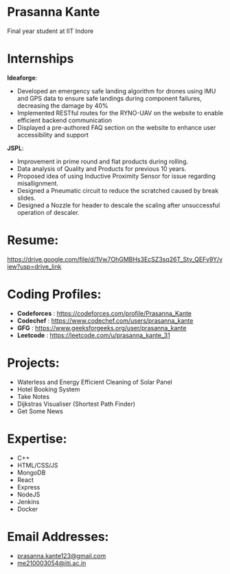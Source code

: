 
# Prasanna Kante
Final year student at IIT Indore

# Internships
**Ideaforge**: 
- Developed an emergency safe landing algorithm for drones using IMU and GPS data to ensure safe landings during component failures, decreasing the damage by 40%
- Implemented RESTful routes for the RYNO-UAV on the website to enable efficient backend communication
- Displayed a pre-authored FAQ section on the website to enhance user accessibility and support

**JSPL**: 
- Improvement in prime round and flat products during rolling.
- Data analysis of Quality and Products for previous 10 years.
- Proposed idea of using Inductive Proximity Sensor for issue regarding misallignment.
- Designed a Pneumatic circuit to reduce the scratched caused by break slides.
- Designed a Nozzle for header to descale the scaling after unsuccessful operation of descaler.

# Resume: 
  https://drive.google.com/file/d/1Vw7OhGMBHs3EcSZ3sq26T_Stv_QEFv9Y/view?usp=drive_link

# Coding Profiles: 
- **Codeforces** : https://codeforces.com/profile/Prasanna_Kante
- **Codechef**   : https://www.codechef.com/users/prasanna_kante
- **GFG**        : https://www.geeksforgeeks.org/user/prasanna_kante
- **Leetcode**   : https://leetcode.com/u/prasanna_kante_31

# Projects:
  - Waterless and Energy Efficient Cleaning of Solar Panel
  - Hotel Booking System
  - Take Notes
  - Dijkstras Visualiser (Shortest Path Finder)
  - Get Some News

# Expertise:
- C++
- HTML/CSS/JS
- MongoDB
- React
- Express
- NodeJS
- Jenkins
- Docker
  


# Email Addresses: 
  - prasanna.kante123@gmail.com
  - me210003054@iiti.ac.in

